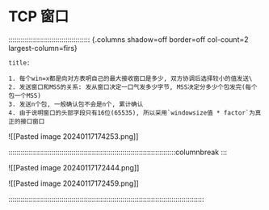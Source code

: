 # TCP 窗口

:::::::::::::::::::::::::::::::::::::::: {.columns shadow=off border=off col-count=2 largest-column=firs}

~~~ad-tips
title:  

1. 每个win=x都是向对方表明自己的最大接收窗口是多少, 双方协调后选择较小的值发送\
2. 发送窗口和MSS的关系: 发从窗口决定一口气发多少字节, MSS决定分多少个包发完(每个包一个MSS)
3. 发送n个包, 一般确认包不会是n个, 累计确认
4. 由于说明窗口的头部字段只有16位(65535), 所以采用`windowsize值 * factor`为真正的接口窗口
~~~

![[Pasted image 20240117174253.png]]

::::::::::::::::::::::::::::::::::::::::::::::::::::::::::::::::::::::::::::::::::columnbreak
:::

![[Pasted image 20240117172444.png]]

![[Pasted image 20240117172459.png]]

::::::::::::::::::::::::::::::::::::::::::::::::::::::::::::::::::::::::::::::::::::::::::::::::
